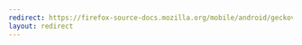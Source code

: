 ```yaml
---
redirect: https://firefox-source-docs.mozilla.org/mobile/android/geckoview/contributor/native-debugging.html
layout: redirect
---
```

